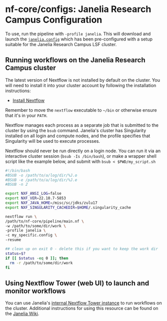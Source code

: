 # nf-core/configs: Janelia Research Campus Configuration

To use, run the pipeline with `-profile janelia`. This will download and launch the [`janelia.config`](../conf/janlia.config) which has been pre-configured with a setup suitable for the Janelia Research Campus LSF cluster.

## Running workflows on the Janelia Research Campus cluster

The latest version of Nextflow is not installed by default on the cluster. You will need to install it into your cluster account by following the installation instructions:

- [Install Nextflow](https://www.nextflow.io/docs/latest/getstarted.html#)

Remember to move the `nextflow` executable to `~/bin` or otherwise ensure that it's in your `PATH`.

Nextflow manages each process as a separate job that is submitted to the cluster by using the `bsub` command. Janelia's cluster has Singularity installed on all login and compute nodes, and the profile specifies that Singularity will be used to execute processes.

Nextflow should never be run directly on a login node. You can run it via an interactive cluster session (`bsub -Is /bin/bash`), or make a wrapper shell script like the example below, and submit with `bsub < $PWD/my_script.sh`

```bash
#!/bin/bash
#BSUB -o /path/to/a/log/dir/%J.o
#BSUB -e /path/to/a/log/dir/%J.e
#BSUB -n 2

export NXF_ANSI_LOG=false
export NXF_VER=22.10.7-5853
export NXF_JAVA_HOME=/misc/sc/jdks/zulu17
export NXF_SINGULARITY_CACHEDIR=$HOME/.singularity_cache

nextflow run \
/path/to/nf-core/pipeline/main.nf \
-w /path/to/some/dir/work \
-profile janelia \
-c my_specific.config \
-resume

## clean up on exit 0 - delete this if you want to keep the work dir
status=$?
if [[ $status -eq 0 ]]; then
  rm -r /path/to/some/dir/work
fi
```

## Using Nextflow Tower (web UI) to launch and monitor workflows

You can use Janelia's [internal Nextflow Tower instance](https://nextflow.int.janelia.org) to run workflows on the cluster. Additional instructions for using this resource can be found on the [Janelia Wiki](https://wikis.janelia.org/display/SCSW/Using+Nextflow+Tower).
